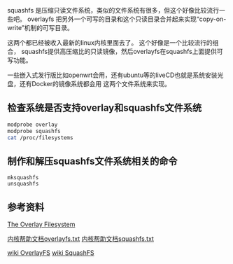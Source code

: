 squashfs 是压缩只读文件系统，类似的文件系统有很多，但这个好像比较流行一些吧。
overlayfs 把另外一个可写的目录和这个只读目录合并起来实现“copy-on-write”机制的可写目录。

这两个都已经被收入最新的linux内核里面去了。
这个好像是一个比较流行的组合， squashfs提供高压缩比的只读镜像，然后overlayfs在squashfs上面提供可写功能。

一些嵌入式发行版比如openwrt会用，还有ubuntu等的liveCD也就是系统安装光盘，还有Docker的镜像系统都会用
这两个文件系统来实现。



检查系统是否支持overlay和squashfs文件系统
--------------------------------------------
```bash
modprobe overlay
modprobe squashfs
cat /proc/filesystems

```

制作和解压squashfs文件系统相关的命令
------------------------------------
```
mksquashfs
unsquashfs

```

参考资料 
--------
[The Overlay Filesystem](http://windsock.io/the-overlay-filesystem/)

[内核帮助文档overlayfs.txt](https://www.kernel.org/doc/Documentation/filesystems/overlayfs.txt)
[内核帮助文档squashfs.txt](https://www.kernel.org/doc/Documentation/filesystems/squashfs.txt)

[wiki OverlayFS](https://en.wikipedia.org/wiki/OverlayFS)
[wiki SquashFS](https://en.wikipedia.org/wiki/SquashFS)

